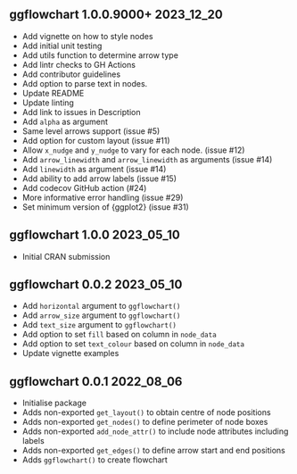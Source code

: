 ## ggflowchart 1.0.0.9000+ 2023_12_20

* Add vignette on how to style nodes
* Add initial unit testing
* Add utils function to determine arrow type
* Add lintr checks to GH Actions
* Add contributor guidelines
* Add option to parse text in nodes.
* Update README
* Update linting
* Add link to issues in Description
* Add `alpha` as argument
* Same level arrows support (issue #5)
* Add option for custom layout (issue #11)
* Allow `x_nudge` and `y_nudge` to vary for each node. (issue #12)
* Add `arrow_linewidth` and `arrow_linewidth` as arguments (issue #14)
* Add `linewidth` as argument (issue #14)
* Add ability to add arrow labels (issue #15)
* Add codecov GitHub action (#24)
* More informative error handling (issue #29)
* Set minimum version of {ggplot2} (issue #31)

## ggflowchart 1.0.0 2023_05_10

* Initial CRAN submission

## ggflowchart 0.0.2 2023_05_10

* Add `horizontal` argument to `ggflowchart()`
* Add `arrow_size` argument to `ggflowchart()`
* Add `text_size` argument to `ggflowchart()`
* Add option to set `fill` based on column in `node_data`
* Add option to set `text_colour` based on column in `node_data`
* Update vignette examples

## ggflowchart 0.0.1 2022_08_06

* Initialise package
* Adds non-exported `get_layout()` to obtain centre of node positions
* Adds non-exported `get_nodes()` to define perimeter of node boxes
* Adds non-exported `add_node_attr()` to include node attributes including labels
* Adds non-exported `get_edges()` to define arrow start and end positions
* Adds `ggflowchart()` to create flowchart
